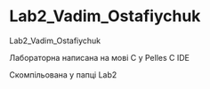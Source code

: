 # Lab2_Vadim_Ostafiychuk
Lab2_Vadim_Ostafiychuk

Лабораторна написана на мові C у Pelles C IDE

Скомпільована у папці Lab2

